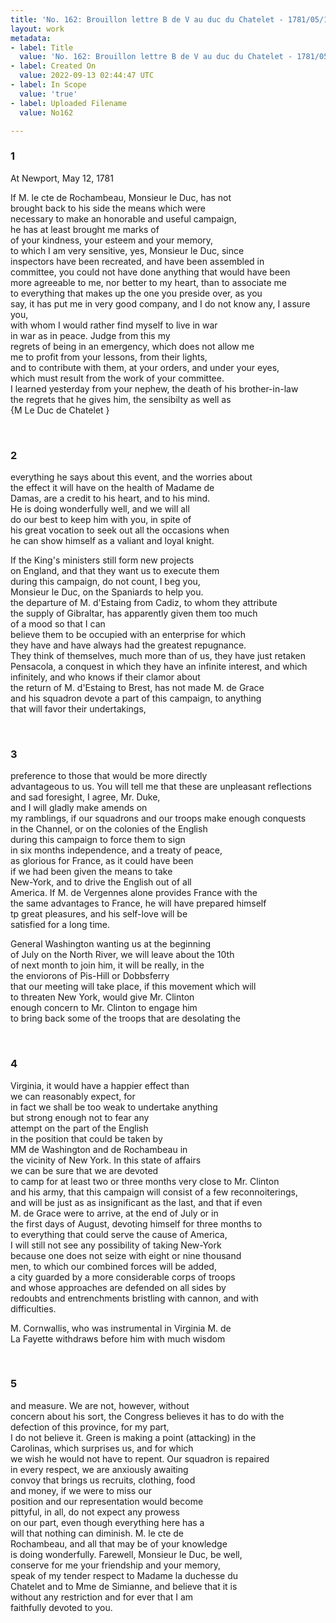 ```yaml
---
title: 'No. 162: Brouillon lettre B de V au duc du Chatelet - 1781/05/12'
layout: work
metadata:
- label: Title
  value: 'No. 162: Brouillon lettre B de V au duc du Chatelet - 1781/05/12'
- label: Created On
  value: 2022-09-13 02:44:47 UTC
- label: In Scope
  value: 'true'
- label: Uploaded Filename
  value: No162

---
```

<div class="pages">
<div id="translation-32547648">
<h3>1</h3>
<div class="page-content">
<p>At Newport, May 12, 1781</p>
<p>If M. le cte de Rochambeau, Monsieur le Duc, has not<br/>
brought back to his side the means which were<br/>
necessary to make an honorable and useful campaign, <br/>
he has at least brought me marks of <br/>
of your kindness, your esteem and your memory, <br/>
to which I am very sensitive, yes, Monsieur le Duc, since<br/>
inspectors have been recreated, and have been assembled in <br/>
committee, you could not have done anything that would have been <br/>
more agreeable to me, nor better to my heart, than to associate me<br/>
to everything that makes up the one you preside over, as you<br/>
say, it has put me in very good company,  and I do not know any, I assure you,<br/>
with whom I would rather find myself to live in war<br/>
in war as in peace. Judge from this my<br/>
regrets of being in an emergency, which does not allow me <br/>
me to profit from your lessons, from their lights, <br/>
and to contribute with them, at your orders, and under your eyes, <br/>
which must result from the work of your committee.<br/>
I learned yesterday from your nephew, the death of his brother-in-law<br/>
the regrets that he gives him, the sensibilty as well as <br/>
{M Le Duc de Chatelet }</p>
</div>
</div>
<br />
<div id="translation-32547649">
<h3>2</h3>
<div class="page-content">
<p>everything he says about this event, and the worries about <br/>
the effect it will have on the health of Madame de <br/>
Damas, are a credit to his heart, and to his mind. <br/>
He is doing wonderfully well, and we will all <br/>
do our best to keep him with you, in spite of  <br/>
his great vocation to seek out all the occasions when <br/>
he can show himself as a valiant and loyal knight.</p>
<p>If the King's ministers still form new projects <br/>
on England, and that they want us to execute them<br/>
during this campaign, do not count, I beg you, <br/>
Monsieur le Duc, on the Spaniards to help you. <br/>
the departure of M. d'Estaing from Cadiz, to whom they attribute <br/>
the supply of Gibraltar, has apparently given them too much <br/>
of a mood so that I can <br/>
believe them to be occupied with an enterprise for which <br/>
they have and have always had the greatest repugnance. <br/>
They think of themselves, much more than of us, they have just retaken<br/>
Pensacola, a conquest in which they have an infinite interest, and which <br/>
infinitely, and who knows if their clamor about <br/>
the return of M. d'Estaing to Brest, has not made M. de Grace <br/>
and his squadron devote a part of this campaign, to anything <br/>
that will favor their undertakings, </p>
</div>
</div>
<br />
<div id="translation-32547650">
<h3>3</h3>
<div class="page-content">
<p>preference to those that would be more directly <br/>
advantageous to us. You will tell me that these are unpleasant reflections<br/>
and sad foresight, I agree, Mr. Duke,<br/>
and I will gladly make amends on<br/>
my ramblings, if our squadrons and our troops make enough conquests<br/>
in the Channel, or on the colonies of the English <br/>
during this campaign to force them to sign<br/>
in six months independence, and a treaty of peace,<br/>
as glorious for France, as it could have been<br/>
if we had been given the means to take<br/>
New-York, and to drive the English out of all<br/>
America. If M. de Vergennes alone provides France with the<br/>
the same advantages to France, he will have prepared himself<br/>
tp great pleasures, and his self-love will be<br/>
satisfied for a long time.</p>
<p>General Washington wanting us at the beginning <br/>
of July on the North River, we will leave about the 10th <br/>
of next month to join him, it will be really, in the<br/>
the enviorons of Pis-Hill or Dobbsferry <br/>
that our meeting will take place, if this movement which will<br/>
to threaten New York, would give Mr. Clinton <br/>
enough concern to Mr. Clinton to engage him <br/>
to bring back some of the troops that are desolating the<br/>
</p>
</div>
</div>
<br />
<div id="translation-32547651">
<h3>4</h3>
<div class="page-content">
<p>Virginia, it would have a happier effect than <br/>
we can reasonably expect, for <br/>
in fact we shall be too weak to undertake anything <br/>
but strong enough not to fear any <br/>
attempt on the part of the English <br/>
in the position that could be taken by <br/>
MM de Washington and de Rochambeau in <br/>
the vicinity of New York. In this state of affairs <br/>
we can be sure that we are devoted <br/>
to camp for at least two or three months very close to Mr. Clinton <br/>
and his army, that this campaign will consist of a few reconnoiterings, <br/>
and will be just as as insignificant as the last, and that if even <br/>
M. de Grace were to arrive, at the end of July or in <br/>
the first days of August, devoting himself for three months to <br/>
to everything that could serve the cause of America, <br/>
I will still not see any possibility of taking New-York <br/>
because one does not seize with eight or nine thousand <br/>
men, to which our combined forces will be added, <br/>
a city guarded by a more considerable corps of troops <br/>
and whose approaches are defended on all sides by <br/>
redoubts and entrenchments bristling with cannon, and with <br/>
difficulties.</p>
<p>M. Cornwallis, who was instrumental in Virginia M. de <br/>
La Fayette withdraws before him with much wisdom</p>
</div>
</div>
<br />
<div id="translation-32547652">
<h3>5</h3>
<div class="page-content">
<p>and measure. We are not, however, without <br/>
concern about his sort, the Congress believes it has to do with the <br/>
defection of this province, for my part, <br/>
I do not believe it. Green is making a point (attacking) in the <br/>
Carolinas, which surprises us, and for which <br/>
we wish he would not have to repent. Our squadron is repaired<br/>
in every respect, we are anxiously awaiting <br/>
convoy that brings us recruits, clothing, food <br/>
and money, if we were to miss our <br/>
position and our representation would become<br/>
pittyful, in all, do not expect any prowess<br/>
on our part, even though everything here has a <br/>
will that nothing can diminish. M. le cte de<br/>
Rochambeau, and all that may be of your knowledge<br/>
is doing wonderfully. Farewell, Monsieur le Duc, be well,<br/>
conserve for me your friendship and your memory,<br/>
speak of my tender respect to Madame la duchesse du<br/>
Chatelet and to Mme de Simianne, and believe that it is <br/>
without any restriction and for ever that I am <br/>
faithfully devoted to you.</p>
</div>
</div>
<br />
</div>